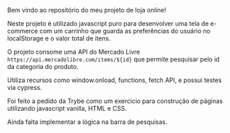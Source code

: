 Bem vindo ao repositório do meu projeto de loja online!

Neste projeto é utilizado javascript puro para desenvolver uma tela de e-commerce com um carrinho que guarda as preferências do usuário no localStorage e o valor total de itens.

O projeto consome uma API do Mercado Livre `https://api.mercadolibre.com/items/${id}` que permite pesquisar pelo id da categoria do produto.

Utiliza recursos como window.onload, functions, fetch API, e possui testes via cypress.

Foi feito a pedido da Trybe como um exercicio para construção de páginas utilizando javascript vanilla, HTML e CSS.

Ainda falta implementar a lógica na barra de pesquisas.